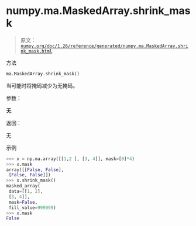 # numpy.ma.MaskedArray.shrink_mask

> 原文：[`numpy.org/doc/1.26/reference/generated/numpy.ma.MaskedArray.shrink_mask.html`](https://numpy.org/doc/1.26/reference/generated/numpy.ma.MaskedArray.shrink_mask.html)

方法

```py
ma.MaskedArray.shrink_mask()
```

当可能时将掩码减少为无掩码。

参数：

**无**

返回：

无

示例

```py
>>> x = np.ma.array([[1,2 ], [3, 4]], mask=[0]*4)
>>> x.mask
array([[False, False],
 [False, False]])
>>> x.shrink_mask()
masked_array(
 data=[[1, 2],
 [3, 4]],
 mask=False,
 fill_value=999999)
>>> x.mask
False 
```
